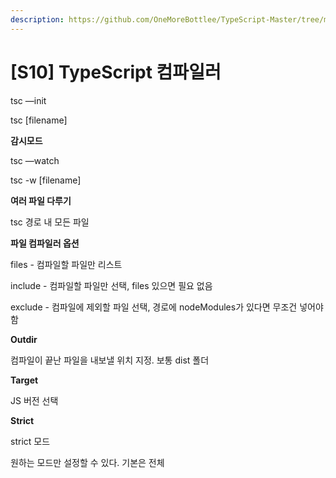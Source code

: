 ```yaml
---
description: https://github.com/OneMoreBottlee/TypeScript-Master/tree/main/S10
---
```


# \[S10] TypeScript 컴파일러

tsc —init

tsc \[filename]



**감시모드**

tsc —watch

tsc -w \[filename]



**여러 파일 다루기**

tsc 경로 내 모든 파일



**파일 컴파일러 옵션**

files - 컴파일할 파일만 리스트

include - 컴파일할 파일만 선택, files 있으면 필요 없음

exclude - 컴파일에 제외할 파일 선택, 경로에 nodeModules가 있다면 무조건 넣어야함



**Outdir**

컴파일이 끝난 파일을 내보낼 위치 지정. 보통 dist 폴더



**Target**

JS 버전 선택



**Strict**

strict 모드

원하는 모드만 설정할 수 있다. 기본은 전체
